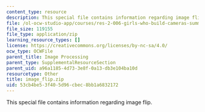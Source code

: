 ```yaml
---
content_type: resource
description: This special file contains information regarding image flip.
file: /ol-ocw-studio-app/courses/res-2-006-girls-who-build-cameras-summer-2016/53cb4be53f405d96cbec8bb1a6832172_image_flip.zip
file_size: 119155
file_type: application/zip
learning_resource_types: []
license: https://creativecommons.org/licenses/by-nc-sa/4.0/
ocw_type: OCWFile
parent_title: Image Processing
parent_type: SupplementalResourceSection
parent_uid: a96a1185-4d73-3e8f-0a13-db3e104ba10d
resourcetype: Other
title: image_flip.zip
uid: 53cb4be5-3f40-5d96-cbec-8bb1a6832172
---
```

This special file contains information regarding image flip.